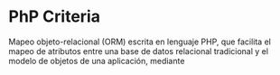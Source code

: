 # PhP Criteria

Mapeo objeto-relacional (ORM) escrita en lenguaje PHP, que facilita el mapeo de atributos entre una base de datos relacional tradicional y el modelo de objetos de una aplicación, mediante 
